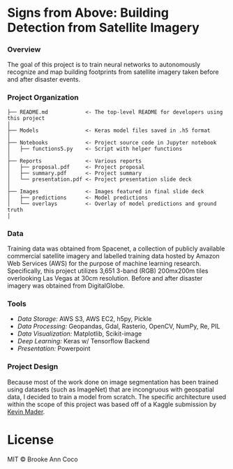# Signs from Above: Building Detection from Satellite Imagery

### Overview
The goal of this project is to train neural networks to autonomously recognize and map building footprints from satellite imagery taken before and after disaster events.  

### Project Organization
    ├── README.md            <- The top-level README for developers using this project
    │
    ├── Models               <- Keras model files saved in .h5 format
    │
    ├── Notebooks            <- Project source code in Jupyter notebook
    │   ├── functions5.py    <- Script with helper functions
    │
    ├── Reports              <- Various reports
    │   ├── proposal.pdf     <- Project proposal
    │   ├── summary.pdf      <- Project summary
    │   └── presentation.pdf <- Project presentation slide deck
    │
    ├── Images               <- Images featured in final slide deck
    │   ├── predictions      <- Model predictions
    │   └── overlays         <- Overlay of model predictions and ground truth
    │   

### Data
Training data was obtained from Spacenet, a collection of publicly available commercial satellite imagery and labelled training data hosted by Amazon Web Services (AWS) for the purpose of machine learning research. Specifically, this project utilizes 3,651 3-band (RGB) 200mx200m tiles overlooking Las Vegas at 30cm resolution. Before and after disaster imagery was obtained from DigitalGlobe.  

### Tools
* *Data Storage:* AWS S3, AWS EC2, h5py, Pickle
* *Data Processing:* Geopandas, Gdal, Rasterio, OpenCV, NumPy, Re, PIL
* *Data Visualization:* Matplotlib, Scikit-image
* *Deep Learning:* Keras w/ Tensorflow Backend
* *Presentation:* Powerpoint   

### Project Design
Because most of the work done on image segmentation has been trained using datasets (such as ImageNet) that are incongruous with geospatial data, I decided to train a model from scratch. The specific architecture used within the scope of this project was based off of a Kaggle submission by [Kevin Mader](https://www.kaggle.com/kmader/synthetic-word-ocr).

# License
MIT © Brooke Ann Coco

